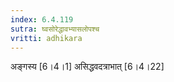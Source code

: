 ```yaml
---
index: 6.4.119
sutra: घ्वसोरेद्धावभ्यासलोपश्च
vritti: adhikara
---
```


 अङ्गस्य [6।4।1]  असिद्धवदत्राभात् [6।4।22] 
